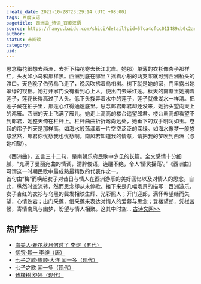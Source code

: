 ```yaml
---
create_date: 2022-10-28T23:29:14 (UTC +08:00)
tags: 百度汉语
pagetitle: 西洲曲_诗词_百度汉语
source: https://hanyu.baidu.com/shici/detail?pid=57ca4cfcc011489cb0c2aeae78e9e610&from=kg0
author: 
status: 未阅读
category: 
uid: 
---
```


思念梅花很想去西洲，去折下梅花寄去长江北岸。她那）单薄的衣衫像杏子那样红，头发如小乌鸦那样黑。西洲到底在哪里？摇着小船的两支桨就可到西洲桥头的渡口。天色晚了伯劳鸟飞走了，晚风吹拂着乌桕树。树下就是她的家，门里露出她翠绿的钗钿。她打开家门没有看到心上人，便出门去采红莲。秋天的南塘里她摘着莲子，莲花长得高过了人头。低下头拨弄着水中的莲子，莲子就像湖水一样清。把莲子藏在袖子里，那莲心红得通透底里。思念郎君郎君却还没来，她抬头望向天上的鸿雁。西洲的天上飞满了雁儿，她走上高高的楼台遥望郎君。楼台虽高却看望不到郎君，她整天倚在栏杆上。栏杆曲曲折折弯向远处，她垂下的双手明润如玉。卷起的帘子外天是那样高，如海水般荡漾着一片空空泛泛的深绿。如海水像梦一般悠悠然然，郎君你忧愁我也忧愁啊。南风若知道我的情意，请把我的梦吹到西洲（与她相聚）。

《西洲曲》，五言三十二句，是南朝乐府民歌中少见的长篇。全文感情十分细腻，“充满了曼丽宛曲的情调，清辞俊语，连翩不绝，令人‘情灵摇荡’。”《西洲曲》可谓这一时期民歌中最成熟最精致的代表作之一。  
首句由“梅”而唤起女子对昔日与情人在西洲游乐的美好回忆以及对情人的思念。自此，纵然时空流转，然而思念却从未停歇。接下来是几幅场景的描写：西洲游乐，女子杏红的衣衫与乌黑的鬓发相映生辉、光彩照人；开门迎郎，满怀希望继而失望，心情跌宕；出门采莲，借采莲来表达对情人的爱慕与思念；登楼望郎，凭栏苦候，寄情南风与幽梦，盼望与情人相聚。这其中时空... [古诗文网>>](http://so.gushiwen.org/shangxi_7323.aspx)

## 热门推荐

-   [虞美人·春花秋月何时了 李煜（五代）](https://hanyu.baidu.com/shici/detail?pid=390378b9688d4d34904ec066f60b874d)
-   [悯农·其一 李绅（唐）](https://hanyu.baidu.com/shici/detail?pid=a86416758a0856a7c93ca9e4654b595e)
-   [七子之歌·旅顺·大连 闻一多（现代）](https://hanyu.baidu.com/shici/detail?pid=f94c93a4cda447dd0818e24487ba30e5)
-   [七子之歌 闻一多（现代）](https://hanyu.baidu.com/shici/detail?pid=d525d09c4ed996f079dde6490c33a4a6)
-   [致橡树 舒婷（现代）](https://hanyu.baidu.com/shici/detail?pid=0dc31ac16e6888f86154fa13b7aa725f)
